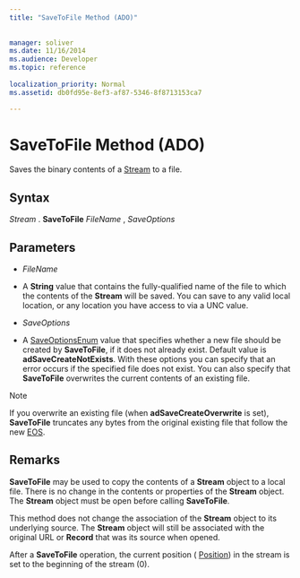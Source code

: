 ```yaml
---
title: "SaveToFile Method (ADO)"
 
 
manager: soliver
ms.date: 11/16/2014
ms.audience: Developer
ms.topic: reference
  
localization_priority: Normal
ms.assetid: db0fd95e-8ef3-af87-5346-8f8713153ca7

---
```


# SaveToFile Method (ADO)

Saves the binary contents of a [Stream](stream-object-ado.md) to a file. 
  
## Syntax

 *Stream*  . **SaveToFile** *FileName*  ,  *SaveOptions* 
  
## Parameters

-  *FileName* 
    
- A **String** value that contains the fully-qualified name of the file to which the contents of the **Stream** will be saved. You can save to any valid local location, or any location you have access to via a UNC value. 
    
-  *SaveOptions* 
    
- A [SaveOptionsEnum](saveoptionsenum.md) value that specifies whether a new file should be created by **SaveToFile**, if it does not already exist. Default value is **adSaveCreateNotExists**. With these options you can specify that an error occurs if the specified file does not exist. You can also specify that **SaveToFile** overwrites the current contents of an existing file. 
    
> [!NOTE]
> If you overwrite an existing file (when **adSaveCreateOverwrite** is set), **SaveToFile** truncates any bytes from the original existing file that follow the new [EOS](eos-property-ado.md). 
  
## Remarks

 **SaveToFile** may be used to copy the contents of a **Stream** object to a local file. There is no change in the contents or properties of the **Stream** object. The **Stream** object must be open before calling **SaveToFile**. 
  
This method does not change the association of the **Stream** object to its underlying source. The **Stream** object will still be associated with the original URL or **Record** that was its source when opened. 
  
After a **SaveToFile** operation, the current position ( [Position](position-property-ado.md)) in the stream is set to the beginning of the stream (0).
  


